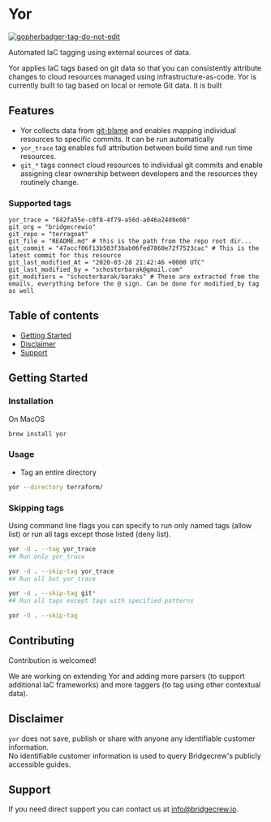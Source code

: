 # Yor
<a href='https://github.com/jpoles1/gopherbadger' target='_blank'>![gopherbadger-tag-do-not-edit](https://img.shields.io/badge/Go%20Coverage-80%25-brightgreen.svg?longCache=true&style=flat)</a>

Automated IaC tagging using external sources of data.

Yor applies IaC tags based on git data so that you can consistently attribute changes to cloud resources managed using infrastructure-as-code. Yor is currently built to tag based on local or remote Git data. It is built 



## Features

* Yor collects data from [git-blame](https://git-scm.com/docs/git-blame) and enables mapping individual resources to specific commits. It can be run automatically  
* ```yor_trace``` tag enables full attribution between build time and run time resources. 
* ```git_*``` tags  connect cloud resources to individual git commits and enable assigning clear ownership between developers and the resources they routinely change.

 

### Supported tags

```
yor_trace = "842fa55e-c0f8-4f79-a56d-a046a24d8e08"
git_org = "bridgecrewio"
git_repo = "terragoat"
git_file = "README.md" # this is the path from the repo root dir...
git_commit = "47accf06f13b503f3bab06fed7860e72f7523cac" # This is the latest commit for this resource
git_last_modified_At = "2020-03-28 21:42:46 +0000 UTC"
git_last_modified_by = "schosterbarak@gmail.com"
git_modifiers = "schosterbarak/baraks" # These are extracted from the emails, everything before the @ sign. Can be done for modified_by tag as well
```



## **Table of contents**

- [Getting Started](#getting-started)
- [Disclaimer](#disclaimer)
- [Support](#support)

## Getting Started

### Installation

On MacOS

```sh
brew install yor
```



### Usage

* Tag an entire directory

```sh
yor --directory terraform/
```

### Skipping tags 

Using command line flags you can specify to run only named tags (allow list) or run all tags except 
those listed (deny list).

```sh
yor -d . --tag yor_trace
## Run only yor_trace

yor -d . --skip-tag yor_trace
## Run all but yor_trace

yor -d . --skip-tag git*
## Run all tags except tags with specified patterns

yor -d . --skip-tag
```

## Contributing

Contribution is welcomed! 

We are working on extending Yor and adding more parsers (to support additional IaC frameworks) and more taggers (to tag using other contextual data).

## Disclaimer

`yor` does not save, publish or share with anyone any identifiable customer information.  
No identifiable customer information is used to query Bridgecrew's publicly accessible guides.

## Support

If you need direct support you can contact us at info@bridgecrew.io.
